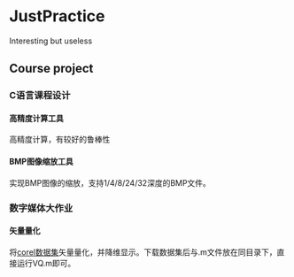 # JustPractice
Interesting but useless

## Course project
### C语言课程设计
#### 高精度计算工具
 高精度计算，有较好的鲁棒性
#### BMP图像缩放工具
 实现BMP图像的缩放，支持1/4/8/24/32深度的BMP文件。
 
### 数字媒体大作业
#### 矢量量化
 将[corel数据集](https://languageresources.github.io/2018/06/24/%E5%88%98%E6%99%93_Corel%20Image%20Features%E6%95%B0%E6%8D%AE%E9%9B%86/)矢量量化，并降维显示。下载数据集后与.m文件放在同目录下，直接运行VQ.m即可。
